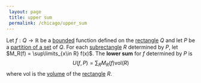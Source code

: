 ```yaml
---
 layout: page
 title: upper sum
 permalink: /chicago/upper_sum
---
```

Let $f: Q\to \mathbb R$ be a [bounded](https://mathgloss.github.io/MathGloss/chicago/bounded) function defined on the [rectangle](https://mathgloss.github.io/MathGloss/chicago/rectangle) $Q$ and let $P$ be a [partition of a set](https://mathgloss.github.io/MathGloss/chicago/partition_of_a_set) of $Q$. For each [subrectangle](https://mathgloss.github.io/MathGloss/chicago/subrectangle) $R$ determined by $P$, let $M_R(f) = \sup\limits_{x\in R} f(x)$. The **lower sum** for $f$ determined by $P$ is $$U(f,P) = \sum_{R} M_R(f)\text{vol}(R)$$ where $\text{vol}$ is the [volume](https://mathgloss.github.io/MathGloss/chicago/volume) of the [rectangle](https://mathgloss.github.io/MathGloss/chicago/rectangle) $R$.